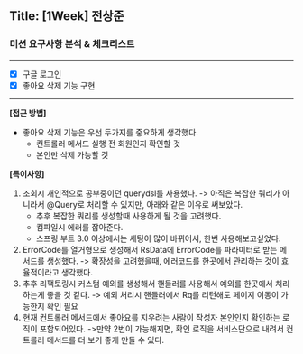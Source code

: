 
## Title: [1Week] 전상준

### 미션 요구사항 분석 & 체크리스트

---
- [X] 구글 로그인
- [X] 좋아요 삭제 기능 구현

---

**[접근 방법]**

- 좋아요 삭제 기능은 우선 두가지를 중요하게 생각했다.
  - 컨트롤러 메서드 실행 전 회원인지 확인할 것
  - 본인만 삭제 가능할 것


**[특이사항]**

1. 조회시 개인적으로 공부중이던 querydsl를 사용했다.
    -> 아직은 복잡한 쿼리가 아니라서 @Query로 처리할 수 있지만, 아래와 같은 이유로 써보았다. 
   - 추후 복잡한 쿼리를 생성할때 사용하게 될 것을 고려했다.
   - 컴파일시 에러를 잡아준다.
   - 스프링 부트 3.0 이상에서는 세팅이 많이 바뀌어서, 한번 사용해보고싶었다.
2. ErrorCode를 열거형으로 생성해서 RsData에 ErrorCode를 파라미터로 받는 메서드를 생성했다.
  -> 확장성을 고려했을때, 에러코드를 한곳에서 관리하는 것이 효율적이라고 생각했다.
3. 추후 리팩토링시 커스텀 예외를 생성해서 핸들러를 사용해서 예외를 한곳에서 처리하는게 좋을 것 같다.
  -> 예외 처리시 핸들러에서 Rq를 리턴해도 페이지 이동이 가능한지 확인 필요 
4. 현재 컨트롤러 메서드에서 좋아요를 지우려는 사람이 작성자 본인인지 확인하는 로직이 포함되어있다.
  ->만약 2번이 가능해지면, 확인 로직을 서비스단으로 내려서 컨트롤러 메서드를 더 보기 좋게 만들 수 있다.

